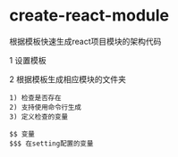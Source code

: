 # create-react-module

根据模板快速生成react项目模块的架构代码

1 设置模板

2 根据模板生成相应模块的文件夹

    1) 检查是否存在
    2) 支持使用命令行生成
    3) 定义检查的变量

    $$ 变量
    $$$ 在setting配置的变量